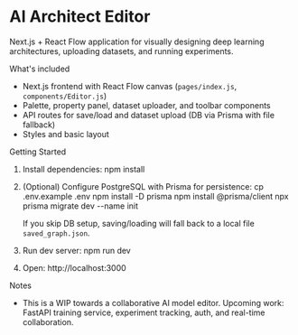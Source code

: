 AI Architect Editor
===================

Next.js + React Flow application for visually designing deep learning architectures, uploading datasets, and running experiments.

What's included
- Next.js frontend with React Flow canvas (`pages/index.js`, `components/Editor.js`)
- Palette, property panel, dataset uploader, and toolbar components
- API routes for save/load and dataset upload (DB via Prisma with file fallback)
- Styles and basic layout

Getting Started
1. Install dependencies:
   npm install

2. (Optional) Configure PostgreSQL with Prisma for persistence:
   cp .env.example .env
   npm install -D prisma
   npm install @prisma/client
   npx prisma migrate dev --name init

   If you skip DB setup, saving/loading will fall back to a local file `saved_graph.json`.

3. Run dev server:
   npm run dev

4. Open: http://localhost:3000

Notes
- This is a WIP towards a collaborative AI model editor. Upcoming work: FastAPI training service, experiment tracking, auth, and real-time collaboration.
